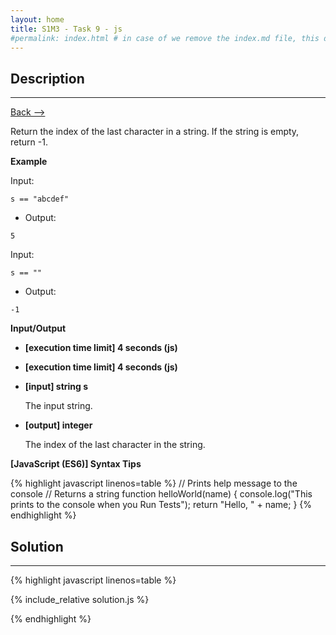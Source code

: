 ```yaml
---
layout: home
title: S1M3 - Task 9 - js
#permalink: index.html # in case of we remove the index.md file, this doc will be the index page
---
```


<div class="row">
<div class="columnStmt" markdown="1">

##  Description
------

[Back --> ](../README.md)

Return the index of the last character in a string. If the string is empty, return -1.

**Example**

Input:
```
s == "abcdef"
```
-   Output:
```
5
```
Input:
```
s == ""
```
-   Output:
```
-1
```

**Input/Output**

* **[execution time limit] 4 seconds (js)**

* **[execution time limit] 4 seconds (js)**

* **[input] string s**

    The input string.

* **[output] integer**

    The index of the last character in the string.

**[JavaScript (ES6)] Syntax Tips**

{% highlight javascript linenos=table %}
// Prints help message to the console
// Returns a string
function helloWorld(name) {
    console.log("This prints to the console when you Run Tests");
    return "Hello, " + name;
}
{% endhighlight %}

</div>
<div class="columnSol" markdown="1">

## Solution
------

{% highlight javascript linenos=table %}

{% include_relative solution.js %}

{% endhighlight %}

</div>
</div>